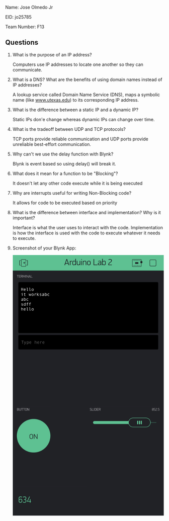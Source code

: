 Name: Jose Olmedo Jr

EID: jo25785

Team Number: F13

## Questions

1. What is the purpose of an IP address?

    Computers use IP addresses to locate one another so they can communicate.

2. What is a DNS? What are the benefits of using domain names instead of IP addresses?

    A lookup service called Domain Name Service (DNS), maps a symbolic name (like www.utexas.edu) to its corresponding IP address.

3. What is the difference between a static IP and a dynamic IP?

    Static IPs don'e change whereas dynamic IPs can change over time.

4. What is the tradeoff between UDP and TCP protocols?

    TCP ports provide reliable communication and UDP ports provide unreliable best-effort communication.

5. Why can't we use the delay function with Blynk?

    Blynk is event based so using delay() will break it.

6. What does it mean for a function to be "Blocking"?

    It doesn't let any other code execute while it is being executed

7. Why are interrupts useful for writing Non-Blocking code?

    It allows for code to be executed based on priority

8. What is the difference between interface and implementation? Why is it important?

   Interface is what the user uses to interact with the code. Implementation is how the interface is used with the code to execute whatever it needs to execute.

9. Screenshot of your Blynk App:

    ![your image here->](https://github.com/FYDE-S2020/arduino-lab-2-j0lm/blob/master/img/Screenshot.PNG)
